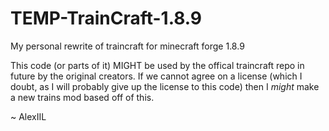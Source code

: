 # TEMP-TrainCraft-1.8.9
My personal rewrite of traincraft for minecraft forge 1.8.9

This code (or parts of it) MIGHT be used by the offical traincraft repo in future by the original creators. If we cannot agree on a license (which I doubt, as I will probably give up the license to this code) then I *might* make a new trains mod based off of this.

 ~ AlexIIL
